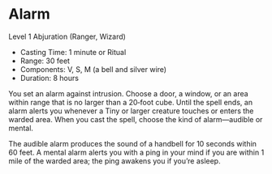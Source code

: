 # Alarm
Level 1 Abjuration (Ranger, Wizard)

- Casting Time: 1 minute or Ritual
- Range: 30 feet
- Components: V, S, M (a bell and silver wire)
- Duration: 8 hours

You set an alarm against intrusion. Choose a door, a window, or an area within range that is no larger than a 20‑foot cube. Until the spell ends, an alarm alerts you whenever a Tiny or larger creature touches or enters the warded area. When you cast the spell, choose the kind of alarm—audible or mental.

The audible alarm produces the sound of a handbell for 10 seconds within 60 feet. A mental alarm alerts you with a ping in your mind if you are within 1 mile of the warded area; the ping awakens you if you’re asleep.
